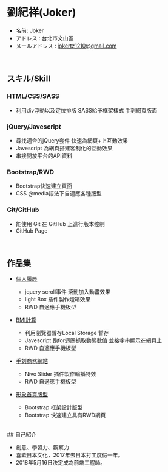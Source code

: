 # 劉紀祥(Joker)

* 名前: Joker
* アドレス : 台北市文山區
* メールアドレス : jokertz1210@gmail.com
<br/>

## スキル/Skill

### HTML/CSS/SASS
* 利用div浮動以及定位排版  SASS給予框架樣式 手刻網頁版面

### jQuery/Javescript
* 尋找適合的jQuery套件 快速為網頁+上互動效果
* Javescript 為網頁搭建客制化的互動效果
* 串接開放平台的API資料

### Bootstrap/RWD
* Bootstrap快速建立頁面
* CSS @media語法下自適應各種版型

### Git/GitHub

* 能使用 Git 在 GitHub 上進行版本控制
* GitHub Page
<br/>

## 作品集
- <a href="https://jokertz1210.github.io/Resume/">個人履歷</a>
  - jquery scroll事件 滾動加入動畫效果
  - light Box 插件製作燈箱效果
  - RWD 自適應手機板型

- <a href="https://jokertz1210.github.io/BMI/">BMI計算</a>
  - 利用瀏覽器暫存Local Storage 暫存
  - Javescript 跑for迴圈抓取動態數值 並接字串顯示在網頁上
  - RWD 自適應手機板型

- <a href="https://jokertz1210.github.io/RWD-website/">手刻商務網站</a>
  - Nivo Slider 插件製作輪播特效
  - RWD 自適應手機板型

- <a href="https://jokertz1210.github.io/LandingPage/">形象首頁版型</a>
  - Bootstrap 框架設計版型
  - Bootstrap 快速建立具有RWD網頁
<br/>
## 自己紹介

* 創意、學習力、觀察力
* 喜歡日本文化，2017年去日本打工度假一年。
* 2018年5月16日決定成為前端工程師。
